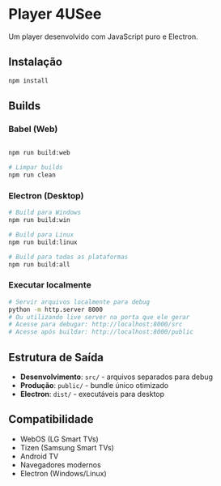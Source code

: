 # Player 4USee

Um player desenvolvido com JavaScript puro e Electron.

## Instalação

```bash
npm install
```

## Builds

### Babel (Web)
```bash

npm run build:web

# Limpar builds
npm run clean
```

### Electron (Desktop)
```bash
# Build para Windows
npm run build:win

# Build para Linux
npm run build:linux

# Build para todas as plataformas
npm run build:all
```

### Executar localmente
```bash
# Servir arquivos localmente para debug
python -m http.server 8000
# Ou utilizando live server na porta que ele gerar
# Acesse para debugar: http://localhost:8000/src
# Acesse após buildar: http://localhost:8000/public
```

## Estrutura de Saída

- **Desenvolvimento**: `src/` - arquivos separados para debug
- **Produção**: `public/` - bundle único otimizado
- **Electron**: `dist/` - executáveis para desktop

## Compatibilidade

- WebOS (LG Smart TVs)
- Tizen (Samsung Smart TVs)  
- Android TV
- Navegadores modernos
- Electron (Windows/Linux)